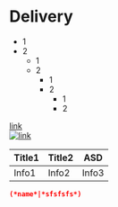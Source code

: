 # Delivery
* 1
* 2
    * 1
    * 2
        * 1
        * 2
            * 1
            * 2
            
[link](http://mail.ru)        
[![link](https://pic.rutube.ru/user/3a/f9/3af986aada76249f3a3371ec4258314c.jpeg)](http://google.de)    

| Title1 | Title2 | ASD |
| ------- | ------ | ---- |
| Info1  | Info2 | Info3 |

```json
(*name*|*sfsfsfs*)
```

